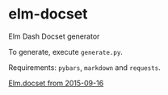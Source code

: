 # elm-docset
Elm Dash Docset generator

To generate, execute `generate.py`. 

Requirements: `pybars`, `markdown` and `requests`.

[Elm.docset from 2015-09-16](https://github.com/pdamoc/pdamoc.github.io/blob/master/Elm.docset.20150916.zip?raw=true)
